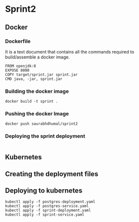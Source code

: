 # Sprint2
## Docker

### Dockerfile
It is a text document that contains all the commands required to build/assemble a docker image.

```
FROM openjdk:8
EXPOSE 8080
COPY target/sprint.jar sprint.jar
CMD java, -jar, sprint.jar
```

### Building the docker image
```
docker build -t sprint .
```

### Pushing the docker Image
```
docker push saurabhdhumal/sprint2
```

### Deploying the sprint deployment

```

```

## Kubernetes

## Creating the deployment files



## Deploying to kubernetes
```
kubectl apply -f postgres-deployment.yaml
kubectl apply -f postgres-service.yaml
kubectl apply -f sprint-deployment.yaml
kubectl apply -f sprint-service.yaml

```


